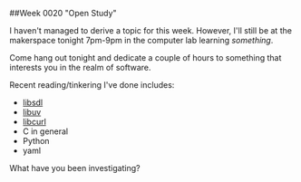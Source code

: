 ##Week 0020 "Open Study"

I haven't managed to derive a topic for this week.  However, I'll still be at the makerspace tonight 7pm-9pm in the computer lab learning *something*.

Come hang out tonight and dedicate a couple of hours to something that interests you in the realm of software.

Recent reading/tinkering I've done includes:
* [libsdl](https://www.libsdl.org/)
* [libuv](http://docs.libuv.org/en/v1.x/)
* [libcurl](http://curl.haxx.se/libcurl/)
* C in general
* Python
* yaml

What have you been investigating?

